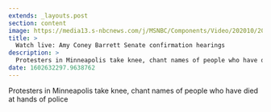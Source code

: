 ```yaml
--- 
extends: _layouts.post 
section: content 
image: https://media13.s-nbcnews.com/j/MSNBC/Components/Video/202010/201013-amy-coney-barrett-1920-1080-se-401p.nbcnews-fp-1200-630.jpg 
title: > 
  Watch live: Amy Coney Barrett Senate confirmation hearings 
description: > 
  Protesters in Minneapolis take knee, chant names of people who have died at hands of police 
date: 1602632297.9638762 
--- 
```

Protesters in Minneapolis take knee, chant names of people who have died at hands of police